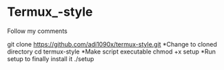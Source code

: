 # Termux_-style
Follow my comments

git clone https://github.com/adi1090x/termux-style.git 
*Change to cloned directory 
cd termux-style 
*Make script executable 
chmod +x setup 
*Run setup to finally install it 
./setup
